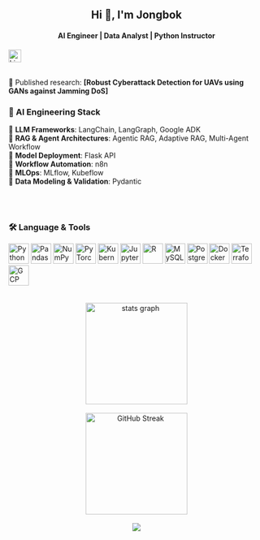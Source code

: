 <div align="center">
  <h2>Hi 👋, I'm <strong>Jongbok</strong></h2>
  <h4>AI Engineer | Data Analyst | Python Instructor </h4>
</div> 

<a href="https://www.linkedin.com/in/jongbok-lee/" target="_blank">
  <img src="https://raw.githubusercontent.com/maurodesouza/profile-readme-generator/master/src/assets/icons/social/linkedin/default.svg" width="25" height="25" alt="LinkedIn"/>
</a><br><br>

📝 Published research:  **[Robust Cyberattack Detection for UAVs using GANs against Jamming DoS]**  

### 🧠 AI Engineering Stack

📌 **LLM Frameworks**: LangChain, LangGraph, Google ADK  
📌 **RAG & Agent Architectures**: Agentic RAG, Adaptive RAG, Multi-Agent Workflow  
📌 **Model Deployment**: Flask API  
📌 **Workflow Automation**: n8n  
📌 **MLOps**: MLflow, Kubeflow  
📌 **Data Modeling & Validation**: Pydantic  

<br><br>

### 🛠️ Language & Tools

<div align="left">
  <img src="https://cdn.jsdelivr.net/gh/devicons/devicon/icons/python/python-original.svg" height="40" alt="Python"/>
  <img src="https://cdn.jsdelivr.net/gh/devicons/devicon/icons/pandas/pandas-original.svg" height="40" alt="Pandas"/>
  <img src="https://cdn.jsdelivr.net/gh/devicons/devicon/icons/numpy/numpy-original.svg" height="40" alt="NumPy"/>
  <img src="https://cdn.jsdelivr.net/gh/devicons/devicon/icons/pytorch/pytorch-original.svg" height="40" alt="PyTorch"/>
  <img src="https://cdn.jsdelivr.net/gh/devicons/devicon/icons/kubernetes/kubernetes-plain.svg" height="40" alt="Kubernetes"/>
  <img src="https://cdn.jsdelivr.net/gh/devicons/devicon/icons/jupyter/jupyter-original.svg" height="40" alt="Jupyter"/>
  <img src="https://cdn.jsdelivr.net/gh/devicons/devicon/icons/r/r-original.svg" height="40" alt="R"/>
  <img src="https://cdn.jsdelivr.net/gh/devicons/devicon/icons/mysql/mysql-original.svg" height="40" alt="MySQL"/>
  <img src="https://cdn.jsdelivr.net/gh/devicons/devicon/icons/postgresql/postgresql-original.svg" height="40" alt="PostgreSQL"/>
  <img src="https://cdn.jsdelivr.net/gh/devicons/devicon/icons/docker/docker-plain-wordmark.svg" height="40" alt="Docker"/>
  <img src="https://cdn.jsdelivr.net/gh/devicons/devicon/icons/terraform/terraform-original.svg" height="40" alt="Terraform"/>
  <img src="https://cdn.jsdelivr.net/gh/devicons/devicon/icons/googlecloud/googlecloud-original.svg" height="40" alt="GCP"/>
</div>  <br><br>

<div align="center">
  <img src="https://github-readme-stats.vercel.app/api?username=jongbokhi&hide_title=false&hide_rank=false&show_icons=true&include_all_commits=true&count_private=true&disable_animations=false&theme=dark&locale=en&hide_border=false" height="200" alt="stats graph" /><br><br>
  <img src="https://streak-stats.demolab.com?user=YOUR_GITHUB_USERNAME&locale=en&mode=daily&theme=dark&hide_border=false&border_radius=5" height="200" alt="GitHub Streak"/>
  <br><br>
  <img src="https://profile-counter.glitch.me/YOUR_GITHUB_USERNAME/count.svg" />
</div>

